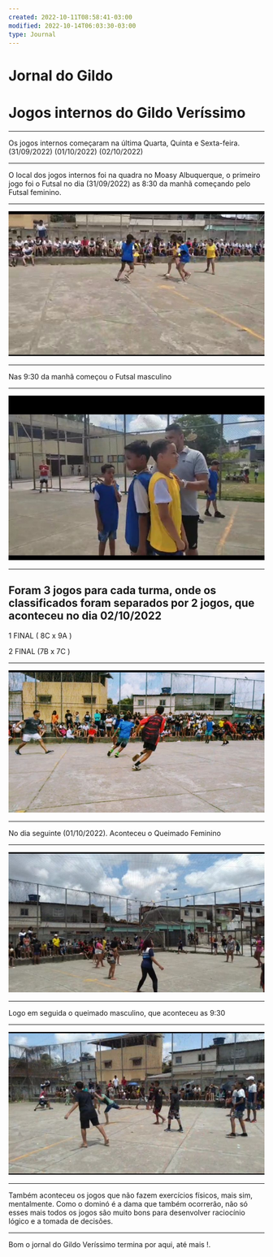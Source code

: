```yaml
---
created: 2022-10-11T08:58:41-03:00
modified: 2022-10-14T06:03:30-03:00
type: Journal
---
```


# Jornal do Gildo

# Jogos internos do Gildo Veríssimo
---

Os jogos internos começaram na última Quarta, Quinta e Sexta-feira. (31/09/2022) (01/10/2022) (02/10/2022)

---


 O local dos jogos internos foi na quadra no Moasy Albuquerque, o primeiro jogo foi o Futsal no dia (31/09/2022) as 8:30 da manhã começando pelo Futsal feminino.

---

![Image](./ceda898e57678d38e51f98f1438bffdf.jpg) 

---

Nas 9:30 da manhã começou o Futsal masculino

---

![Image](./229fa4e1a0b2a30660ad32a68e3d49e6.jpg) 


---
Foram 3 jogos para cada turma, onde os classificados foram separados por 2 jogos, que aconteceu no dia 02/10/2022
---

1 FINAL ( 8C x 9A )

2 FINAL (7B x 7C )

---

![Image](./c9538234be466eb5664b4c9dd21fb2d0.jpg) 

---
No dia seguinte (01/10/2022). Aconteceu o Queimado Feminino

---
![Image](./f7ba086f409bd8107ff68d476e6716d3.jpg) 

---

Logo em seguida o queimado masculino, que aconteceu as 9:30

---

![Image](./07de53ced8cb02264324acddb3f0b4df.jpg) 

---
Também aconteceu os jogos que não fazem exercícios físicos, mais sim, mentalmente. Como o dominó é a dama que também ocorrerão, não só esses mais todos os jogos são muito bons para desenvolver raciocínio lógico e a tomada de decisões.

---
Bom o jornal do Gildo Veríssimo termina por aqui, até mais !.
